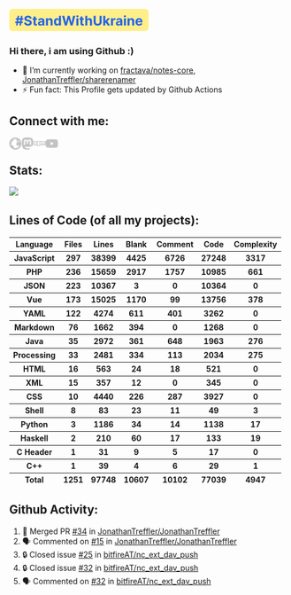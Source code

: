 [![Stand With Ukraine](https://raw.githubusercontent.com/vshymanskyy/StandWithUkraine/main/badges/StandWithUkraine.svg)](https://stand-with-ukraine.pp.ua)

### Hi there, i am using Github :)

- 🔭 I’m currently working on [fractava/notes-core](https://github.com/fractava/notes-core), [JonathanTreffler/sharerenamer](https://github.com/JonathanTreffler/sharerenamer)
- ⚡ Fun fact: This Profile gets updated by Github Actions

## Connect with me:

[<img align="left" alt="jonathan-treffler.de" width="22px" src="https://raw.githubusercontent.com/JonathanTreffler/JonathanTreffler/master/img/globe.svg" />](https://jonathan-treffler.de)
<a rel="me" href="https://gruene.social/@JonathanTreffler"><img align="left" alt="Jonathan Treffler | Mastodon" width="22px" src="https://raw.githubusercontent.com/JonathanTreffler/JonathanTreffler/master/img/mastodon.svg"></a>
[<img align="left" alt="Jonathan Treffler | NPM" width="22px" src="https://raw.githubusercontent.com/JonathanTreffler/JonathanTreffler/master/img/npm.svg" />](https://www.npmjs.com/~jonathan_treffler)
[<img align="left" alt="Jonathan Treffler | YouTube" width="22px" src="https://raw.githubusercontent.com/JonathanTreffler/JonathanTreffler/master/img/youtube.svg" />](https://www.youtube.com/channel/UCeNkM_i1i9_Ver9njtxLAqw)

<br>

## Stats:
![](https://github-readme-stats.vercel.app/api?username=JonathanTreffler&show_icons=true&include_all_commits=true&hide_title=true)

## Lines of Code (of all my projects):
<!-- /start_scc/ -->
<table id="scc-table">
	<thead><tr>
		<th>Language</th>
		<th>Files</th>
		<th>Lines</th>
		<th>Blank</th>
		<th>Comment</th>
		<th>Code</th>
		<th>Complexity</th>
	</tr></thead>
	<tbody><tr>
		<th>JavaScript</th>
		<th>297</th>
		<th>38399</th>
		<th>4425</th>
		<th>6726</th>
		<th>27248</th>
		<th>3317</th>
	</tr><tr>
		<th>PHP</th>
		<th>236</th>
		<th>15659</th>
		<th>2917</th>
		<th>1757</th>
		<th>10985</th>
		<th>661</th>
	</tr><tr>
		<th>JSON</th>
		<th>223</th>
		<th>10367</th>
		<th>3</th>
		<th>0</th>
		<th>10364</th>
		<th>0</th>
	</tr><tr>
		<th>Vue</th>
		<th>173</th>
		<th>15025</th>
		<th>1170</th>
		<th>99</th>
		<th>13756</th>
		<th>378</th>
	</tr><tr>
		<th>YAML</th>
		<th>122</th>
		<th>4274</th>
		<th>611</th>
		<th>401</th>
		<th>3262</th>
		<th>0</th>
	</tr><tr>
		<th>Markdown</th>
		<th>76</th>
		<th>1662</th>
		<th>394</th>
		<th>0</th>
		<th>1268</th>
		<th>0</th>
	</tr><tr>
		<th>Java</th>
		<th>35</th>
		<th>2972</th>
		<th>361</th>
		<th>648</th>
		<th>1963</th>
		<th>276</th>
	</tr><tr>
		<th>Processing</th>
		<th>33</th>
		<th>2481</th>
		<th>334</th>
		<th>113</th>
		<th>2034</th>
		<th>275</th>
	</tr><tr>
		<th>HTML</th>
		<th>16</th>
		<th>563</th>
		<th>24</th>
		<th>18</th>
		<th>521</th>
		<th>0</th>
	</tr><tr>
		<th>XML</th>
		<th>15</th>
		<th>357</th>
		<th>12</th>
		<th>0</th>
		<th>345</th>
		<th>0</th>
	</tr><tr>
		<th>CSS</th>
		<th>10</th>
		<th>4440</th>
		<th>226</th>
		<th>287</th>
		<th>3927</th>
		<th>0</th>
	</tr><tr>
		<th>Shell</th>
		<th>8</th>
		<th>83</th>
		<th>23</th>
		<th>11</th>
		<th>49</th>
		<th>3</th>
	</tr><tr>
		<th>Python</th>
		<th>3</th>
		<th>1186</th>
		<th>34</th>
		<th>14</th>
		<th>1138</th>
		<th>17</th>
	</tr><tr>
		<th>Haskell</th>
		<th>2</th>
		<th>210</th>
		<th>60</th>
		<th>17</th>
		<th>133</th>
		<th>19</th>
	</tr><tr>
		<th>C Header</th>
		<th>1</th>
		<th>31</th>
		<th>9</th>
		<th>5</th>
		<th>17</th>
		<th>0</th>
	</tr><tr>
		<th>C++</th>
		<th>1</th>
		<th>39</th>
		<th>4</th>
		<th>6</th>
		<th>29</th>
		<th>1</th>
	</tr></tbody>
	<tfoot><tr>
		<th>Total</th>
		<th>1251</th>
		<th>97748</th>
		<th>10607</th>
		<th>10102</th>
		<th>77039</th>
		<th>4947</th>
	</tr></tfoot>
	</table>
<!-- /end_scc/ -->

## Github Activity:
<!--START_SECTION:activity-->
1. 🎉 Merged PR [#34](https://github.com/JonathanTreffler/JonathanTreffler/pull/34) in [JonathanTreffler/JonathanTreffler](https://github.com/JonathanTreffler/JonathanTreffler)
2. 🗣 Commented on [#15](https://github.com/JonathanTreffler/JonathanTreffler/pull/15#issuecomment-2699313374) in [JonathanTreffler/JonathanTreffler](https://github.com/JonathanTreffler/JonathanTreffler)
3. 🔒 Closed issue [#25](https://github.com/bitfireAT/nc_ext_dav_push/issues/25) in [bitfireAT/nc_ext_dav_push](https://github.com/bitfireAT/nc_ext_dav_push)
4. 🔒 Closed issue [#32](https://github.com/bitfireAT/nc_ext_dav_push/issues/32) in [bitfireAT/nc_ext_dav_push](https://github.com/bitfireAT/nc_ext_dav_push)
5. 🗣 Commented on [#32](https://github.com/bitfireAT/nc_ext_dav_push/issues/32#issuecomment-2692988676) in [bitfireAT/nc_ext_dav_push](https://github.com/bitfireAT/nc_ext_dav_push)
<!--END_SECTION:activity-->
